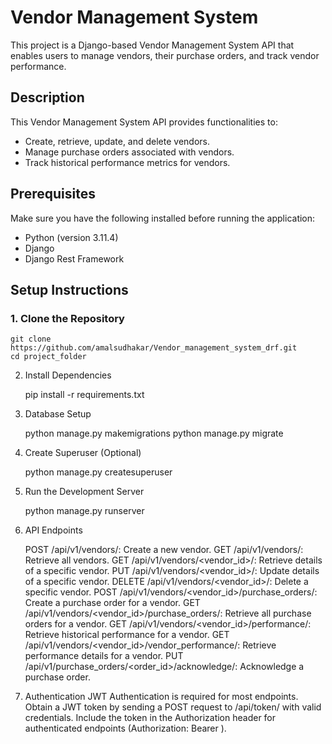 # Vendor Management System

This project is a Django-based Vendor Management System API that enables users to manage vendors, their purchase orders, and track vendor performance.

## Description

This Vendor Management System API provides functionalities to:

- Create, retrieve, update, and delete vendors.
- Manage purchase orders associated with vendors.
- Track historical performance metrics for vendors.

## Prerequisites

Make sure you have the following installed before running the application:

- Python (version 3.11.4)
- Django
- Django Rest Framework


## Setup Instructions

### 1. Clone the Repository

    git clone https://github.com/amalsudhakar/Vendor_management_system_drf.git
    cd project_folder

2. Install Dependencies
    
    pip install -r requirements.txt

3. Database Setup

    python manage.py makemigrations
    python manage.py migrate

4. Create Superuser (Optional)

    python manage.py createsuperuser

5. Run the Development Server

    python manage.py runserver

6. API Endpoints

    POST /api/v1/vendors/: Create a new vendor.
    GET /api/v1/vendors/: Retrieve all vendors.
    GET /api/v1/vendors/<vendor_id>/: Retrieve details of a specific vendor.
    PUT /api/v1/vendors/<vendor_id>/: Update details of a specific vendor.
    DELETE /api/v1/vendors/<vendor_id>/: Delete a specific vendor.
    POST /api/v1/vendors/<vendor_id>/purchase_orders/: Create a purchase order for a vendor.
    GET /api/v1/vendors/<vendor_id>/purchase_orders/: Retrieve all purchase orders for a vendor.
    GET /api/v1/vendors/<vendor_id>/performance/: Retrieve historical performance for a vendor.
    GET /api/v1/vendors/<vendor_id>/vendor_performance/: Retrieve performance details for a vendor.
    PUT /api/v1/purchase_orders/<order_id>/acknowledge/: Acknowledge a purchase order.

7. Authentication
    JWT Authentication is required for most endpoints.
    Obtain a JWT token by sending a POST request to /api/token/ with valid credentials.
    Include the token in the Authorization header for authenticated endpoints (Authorization: Bearer <token>).